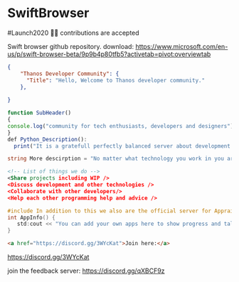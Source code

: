 # SwiftBrowser 
#Launch2020 🐱‍🏍
contributions are accepted

Swift browser github repository. download: https://www.microsoft.com/en-us/p/swift-browser-beta/9p9b4p80tfb5?activetab=pivot:overviewtab

```json
{
    "Thanos Developer Community": {
      "Title": "Hello, Welcome to Thanos developer community."
    },
 
}
```
```JAVASCRIPT
function SubHeader()
{
console.log("community for tech enthusiasts, developers and designers");
}
def Python_Description():
  print("It is a gratefull perfectly balanced server about development where you can share apps, get programming help, discuss development.")
```
```cs
string More descirption = "No matter what technology you work in you are welcome here."
```
```xml
<!-- List of things we do -->
<Share projects including WIP />
<Discuss development and other technologies />
<Collaborate with other developers/>
<Help each other programming help and advice />
```
```cpp
#include In addition to this we also are the official server for Appraisit and Swift browser. 
int AppInfo() {
   std:cout << "You can add your own apps here to show progress and talk to your users."; 
}

```
```HTML
<a href="https://discord.gg/3WYcKat">Join here:</a>
```
https://discord.gg/3WYcKat

join the feedback server: https://discord.gg/qXBCF9z
